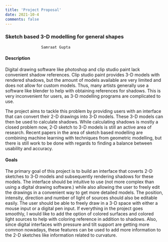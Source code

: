 ```yaml
---
title: 'Project Proposal'
date: 2021-10-4
comments: false
---
```

### **Sketch based 3-D modelling for general shapes**

					


                    Samraat Gupta


#### Description

Digital drawing software like photoshop and clip studio paint lack convenient shadow references. Clip studio paint provides 3-D models with rendered shadows, but the amount of models available are very limited and does not allow for custom models. Thus, many  artists generally use a software like blender to help with obtaining references for shadows.  This is very inconvenient for users, as 3-D modelling programs are complicated to use.

The project aims to tackle this problem by providing users with an interface that can convert their 2-D drawings into 3-D models. These 3-D models can then be used to calculate shadows. While calculating shadows is mostly a closed problem now, 2-D sketch to 3-D models is still an active area of research. Recent papers in the area of sketch based modelling are combining machine learning with techniques from geometric modelling, but there is still work to be done with regards to finding a balance between usability and accuracy.


#### Goals

The primary goal of this project is to build an interface that coverts 2-D sketches to 3-D models  and subsequently rendering shadows for these models. The interface should be intuitive to use (not more complex than using a digital drawing software.) while also allowing the user to freely edit the drawings in a  convenient way to get more detailed models. The position, intensity, direction and number of light of sources should also be editable easily. The user should be able to freely draw in a 3-D space with either a mouse input or a digital pen input. If everything in the project goes smoothly, I would like to add the option of colored surfaces and colored light sources to help with coloring reference in addition to shadows. Also, since digital interfaces with pressure and tilt support are getting more common nowadays, these features can be used to add more information to the 2-D sketches like information related to curvature.

```
